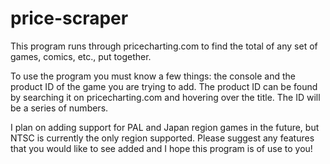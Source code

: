 # price-scraper
This program runs through pricecharting.com to find the total of any set of games, comics, etc., put together.

To use the program you must know a few things: the console and the product ID of the game you are trying to add.
The product ID can be found by searching it on pricecharting.com and hovering over the title. The ID will be a series of numbers.

I plan on adding support for PAL and Japan region games in the future, but NTSC is currently the only region supported.
Please suggest any features that you would like to see added and I hope this program is of use to you!

